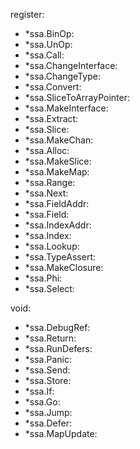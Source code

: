 register:
- *ssa.BinOp:
- *ssa.UnOp:
- *ssa.Call:
- *ssa.ChangeInterface:
- *ssa.ChangeType:
- *ssa.Convert:
- *ssa.SliceToArrayPointer:
- *ssa.MakeInterface:
- *ssa.Extract:
- *ssa.Slice:
- *ssa.MakeChan:
- *ssa.Alloc:
- *ssa.MakeSlice:
- *ssa.MakeMap:
- *ssa.Range:
- *ssa.Next:
- *ssa.FieldAddr:
- *ssa.Field:
- *ssa.IndexAddr:
- *ssa.Index:
- *ssa.Lookup:
- *ssa.TypeAssert:
- *ssa.MakeClosure:
- *ssa.Phi:
- *ssa.Select:

void:
- *ssa.DebugRef:
- *ssa.Return:
- *ssa.RunDefers:
- *ssa.Panic:
- *ssa.Send:
- *ssa.Store:
- *ssa.If:
- *ssa.Go:
- *ssa.Jump:
- *ssa.Defer:
- *ssa.MapUpdate:
